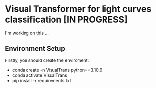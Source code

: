 # Visual Transformer for light curves classification [IN PROGRESS]

I'm working on this ... 

## Environment Setup

Firstly, you should create the enviroment:

- conda create -n VisualTrans python==3.10.9
- conda activate VisualTrans
- pip install -r requirements.txt
